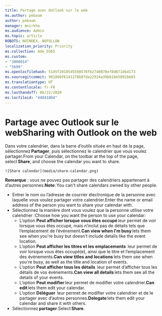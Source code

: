 ```yaml
---
title: Partage avec Outlook sur le web
ms.author: pebaum
author: pebaum
manager: mnirkhe
ms.audience: Admin
ms.topic: article
ROBOTS: NOINDEX, NOFOLLOW
localization_priority: Priority
ms.collection: Adm_O365
ms.custom:
- "3800014"
- "5699"
ms.openlocfilehash: 51d5f20105d5598576fb2740070ef8d071dbd173
ms.sourcegitcommit: 981880f6141278b87da22924a39bb1bb5892bb83
ms.translationtype: HT
ms.contentlocale: fr-FR
ms.lasthandoff: 06/22/2020
ms.locfileid: "44841804"
---
```

# <a name="sharing-with-outlook-on-the-web"></a><span data-ttu-id="9f82c-102">Partage avec Outlook sur le web</span><span class="sxs-lookup"><span data-stu-id="9f82c-102">Sharing with Outlook on the web</span></span>

<span data-ttu-id="9f82c-103">Dans votre calendrier, dans la barre d’outils située en haut de la page, sélectionnez **Partager**, puis sélectionnez le calendrier que vous voulez partager.</span><span class="sxs-lookup"><span data-stu-id="9f82c-103">From your Calendar, on the toolbar at the top of the page, select **Share**, and choose the calendar you want to share.</span></span>

    ![Share calendar](media/share-calendar.png)

<span data-ttu-id="9f82c-104">**Remarque** : vous ne pouvez pas partager des calendriers appartenant à d’autres personnes.</span><span class="sxs-lookup"><span data-stu-id="9f82c-104">**Note**: You can't share calendars owned by other people.</span></span>

- <span data-ttu-id="9f82c-105">Entrer le nom ou l’adresse de courrier électronique de la personne avec laquelle vous voulez partager votre calendrier.</span><span class="sxs-lookup"><span data-stu-id="9f82c-105">Enter the name or email address of the person you want to share your calendar with.</span></span>
- <span data-ttu-id="9f82c-106">Sélectionnez la manière dont vous voulez que la personne utilise votre calendrier :</span><span class="sxs-lookup"><span data-stu-id="9f82c-106">Choose how you want the person to use your calendar:</span></span>
    - <span data-ttu-id="9f82c-107">L’option **Peut afficher lorsque vous êtes occupé** leur permet de voir lorsque vous êtes occupé, mais n’inclut pas de détails tels que l’emplacement de l’événement.</span><span class="sxs-lookup"><span data-stu-id="9f82c-107">**Can view when I'm busy** lets them see when you're busy but doesn't include details like the event location.</span></span>
    - <span data-ttu-id="9f82c-108">L’option **Peut afficher les titres et les emplacements**  leur permet de voir lorsque vous êtes occupé(e), ainsi que le titre et l’emplacement des événements.</span><span class="sxs-lookup"><span data-stu-id="9f82c-108">**Can view titles and locations** lets them see when you're busy, as well as the title and location of events.</span></span>
    - <span data-ttu-id="9f82c-109">L’option **Peut afficher tous les détails**  leur permet d’afficher tous les détails de vos événements.</span><span class="sxs-lookup"><span data-stu-id="9f82c-109">**Can view all details** lets them see all the details of your events.</span></span>
    - <span data-ttu-id="9f82c-110">L’option **Peut modifier** leur permet de modifier votre calendrier.</span><span class="sxs-lookup"><span data-stu-id="9f82c-110">**Can edit** lets them edit your calendar.</span></span>
    - <span data-ttu-id="9f82c-111">L’option **Déléguer**  leur permet de modifier votre calendrier et de le partager avec d’autres personnes.</span><span class="sxs-lookup"><span data-stu-id="9f82c-111">**Delegate** lets them edit your calendar and share it with others.</span></span>
- <span data-ttu-id="9f82c-112">Sélectionnez **partager**.</span><span class="sxs-lookup"><span data-stu-id="9f82c-112">Select **Share**.</span></span>
